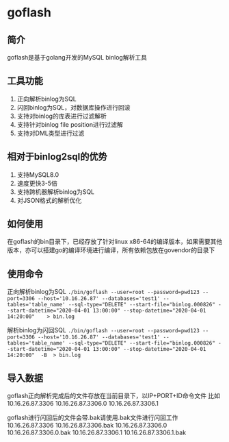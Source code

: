 #   goflash

## 简介
goflash是基于golang开发的MySQL binlog解析工具

## 工具功能
1. 正向解析binlog为SQL
2. 闪回binlog为SQL，对数据库操作进行回滚
3. 支持对binlog的库表进行过滤解析
4. 支持针对binlog file position进行过滤解
5. 支持对DML类型进行过滤

## 相对于binlog2sql的优势
1. 支持MySQL8.0
2. 速度更快3-5倍
3. 支持跨机器解析binlog为SQL
4. 对JSON格式的解析优化

## 如何使用
在goflash的bin目录下，已经存放了针对linux x86-64的编译版本，如果需要其他版本，亦可以搭建go的编译环境进行编译，所有依赖包放在govendor的目录下


## 使用命令
正向解析binlog为SQL
`./bin/goflash --user=root --password=pwd123 --port=3306 --host='10.16.26.87' --databases='test1' --tables='table_name' --sql-type="DELETE" --start-file="binlog.000826" --start-datetime="2020-04-01 13:00:00" --stop-datetime="2020-04-01 14:20:00"    > bin.log`

解析binlog为闪回SQL
`./bin/goflash --user=root --password=pwd123 --port=3306 --host='10.16.26.87' --databases='test1' --tables='table_name' --sql-type="DELETE" --start-file="binlog.000826" --start-datetime="2020-04-01 13:00:00" --stop-datetime="2020-04-01 14:20:00"  -B  > bin.log`

## 导入数据
goflash正向解析完成后的文件存放在当前目录下，以IP+PORT+ID命令文件
比如
10.16.26.87.3306
10.16.26.87.3306.0
10.16.26.87.3306.1

goflash进行闪回后的文件会带.bak请使用.bak文件进行闪回工作
10.16.26.87.3306
10.16.26.87.3306.bak
10.16.26.87.3306.0
10.16.26.87.3306.0.bak
10.16.26.87.3306.1
10.16.26.87.3306.1.bak
